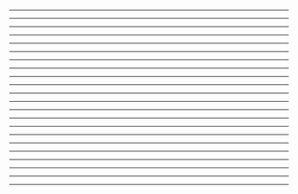 


-------------------------------------------------



-------------------------------------------------



-------------------------------------------------



-------------------------------------------------



-------------------------------------------------



-------------------------------------------------



-------------------------------------------------



-------------------------------------------------



-------------------------------------------------



-------------------------------------------------



-------------------------------------------------



-------------------------------------------------



-------------------------------------------------



-------------------------------------------------



-------------------------------------------------



-------------------------------------------------



-------------------------------------------------



-------------------------------------------------



-------------------------------------------------



-------------------------------------------------



-------------------------------------------------



-------------------------------------------------
